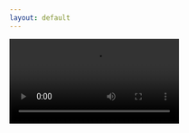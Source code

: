 ```yaml
---
layout: default
---
```


<div class="container-fluid">
    <div class="align-middle text-center">
        <div class="ratio ratio-16x9">
            <video controls>
                <source src="https://flamingocamp.sfo2.cdn.digitaloceanspaces.com/dronephone.mp4" type="video/mp4">
            </video>
        </div>
    </div>
</div>
